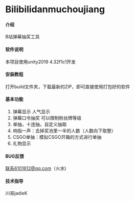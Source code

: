 # Bilibilidanmuchoujiang

#### 介绍
B站弹幕抽奖工具

#### 软件说明
本项目使用unity2019 4.32f1c1开发


#### 安装教程

打开build文件夹，下载最新的ZIP，即可直接使用打包好的软件

#### 基本功能

1.  弹幕显示 人气显示
2.  弹幕口令抽奖 可以限制粉丝牌等级
3.  单抽，十连抽，自定义抽取
4.  响指一声：去掉奖池里一半的人数（人数向下取整）
5.  CSGO单抽：模拟CSGO开箱的方式进行单抽
6.  礼物显示

#### BUG反馈

联系6101612@qq.com（火水)

#### 技术指导

川哥jadieK
